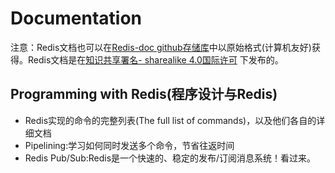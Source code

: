 # Documentation

注意：Redis文档也可以在[Redis-doc github存储库](https://github.com/antirez/redis-doc)中以原始格式(计算机友好)获得。Redis文档是在[知识共享署名- sharealike 4.0国际许可](https://creativecommons.org/licenses/by-sa/4.0/)
下发布的。

## Programming with Redis(程序设计与Redis)
- Redis实现的命令的完整列表(The full list of commands)，以及他们各自的详细文档
- Pipelining:学习如何同时发送多个命令，节省往返时间
- Redis Pub/Sub:Redis是一个快速的、稳定的发布/订阅消息系统！看过来。
